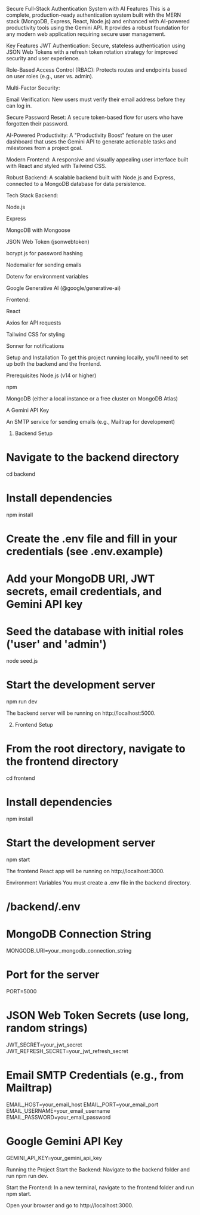 Secure Full-Stack Authentication System with AI Features
This is a complete, production-ready authentication system built with the MERN stack (MongoDB, Express, React, Node.js) and enhanced with AI-powered productivity tools using the Gemini API. It provides a robust foundation for any modern web application requiring secure user management.

Key Features
JWT Authentication: Secure, stateless authentication using JSON Web Tokens with a refresh token rotation strategy for improved security and user experience.

Role-Based Access Control (RBAC): Protects routes and endpoints based on user roles (e.g., user vs. admin).

Multi-Factor Security:

Email Verification: New users must verify their email address before they can log in.

Secure Password Reset: A secure token-based flow for users who have forgotten their password.

AI-Powered Productivity: A "Productivity Boost" feature on the user dashboard that uses the Gemini API to generate actionable tasks and milestones from a project goal.

Modern Frontend: A responsive and visually appealing user interface built with React and styled with Tailwind CSS.

Robust Backend: A scalable backend built with Node.js and Express, connected to a MongoDB database for data persistence.

Tech Stack
Backend:

Node.js

Express

MongoDB with Mongoose

JSON Web Token (jsonwebtoken)

bcrypt.js for password hashing

Nodemailer for sending emails

Dotenv for environment variables

Google Generative AI (@google/generative-ai)

Frontend:

React

Axios for API requests

Tailwind CSS for styling

Sonner for notifications

Setup and Installation
To get this project running locally, you'll need to set up both the backend and the frontend.

Prerequisites
Node.js (v14 or higher)

npm

MongoDB (either a local instance or a free cluster on MongoDB Atlas)

A Gemini API Key

An SMTP service for sending emails (e.g., Mailtrap for development)

1. Backend Setup
# Navigate to the backend directory
cd backend

# Install dependencies
npm install

# Create the .env file and fill in your credentials (see .env.example)
# Add your MongoDB URI, JWT secrets, email credentials, and Gemini API key

# Seed the database with initial roles ('user' and 'admin')
node seed.js

# Start the development server
npm run dev

The backend server will be running on http://localhost:5000.

2. Frontend Setup
# From the root directory, navigate to the frontend directory
cd frontend

# Install dependencies
npm install

# Start the development server
npm start

The frontend React app will be running on http://localhost:3000.

Environment Variables
You must create a .env file in the backend directory.

# /backend/.env

# MongoDB Connection String
MONGODB_URI=your_mongodb_connection_string

# Port for the server
PORT=5000

# JSON Web Token Secrets (use long, random strings)
JWT_SECRET=your_jwt_secret
JWT_REFRESH_SECRET=your_jwt_refresh_secret

# Email SMTP Credentials (e.g., from Mailtrap)
EMAIL_HOST=your_email_host
EMAIL_PORT=your_email_port
EMAIL_USERNAME=your_email_username
EMAIL_PASSWORD=your_email_password

# Google Gemini API Key
GEMINI_API_KEY=your_gemini_api_key

Running the Project
Start the Backend: Navigate to the backend folder and run npm run dev.

Start the Frontend: In a new terminal, navigate to the frontend folder and run npm start.

Open your browser and go to http://localhost:3000.
